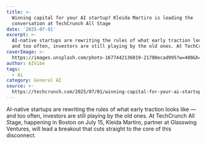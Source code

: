 ```yaml
---
title: >-
  Winning capital for your AI startup? Kleida Martiro is leading the
  conversation at TechCrunch All Stage
date: '2025-07-01'
excerpt: >-
  AI-native startups are rewriting the rules of what early traction looks like —
  and too often, investors are still playing by the old ones. At TechCrun...
coverImage: >-
  https://images.unsplash.com/photo-1677442136019-21780ecad995?w=400&h=200&fit=crop&auto=format
author: AIVibe
tags:
  - Ai
category: General AI
source: >-
  https://techcrunch.com/2025/07/01/winning-capital-for-your-ai-startup-kleida-martiro-is-leading-the-conversation-at-techcrunch-all-stage/
---
```

AI-native startups are rewriting the rules of what early traction looks like — and too often, investors are still playing by the old ones. At TechCrunch All Stage, happening in Boston on July 15, Kleida Martiro, partner at Glasswing Ventures, will lead a breakout that cuts straight to the core of this disconnect.
